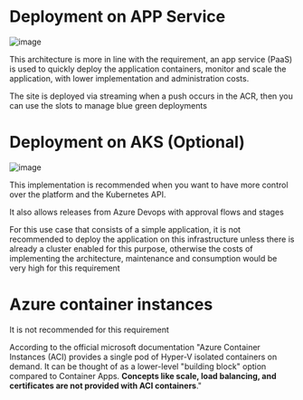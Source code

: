 # Deployment on APP Service
![image](https://user-images.githubusercontent.com/19845873/161798795-3e280612-13e1-4bce-8d25-af60aa6df5ca.png)

This architecture is more in line with the requirement, an app service (PaaS) is used to quickly deploy the application containers, monitor and scale the application, with lower implementation and administration costs.

The site is deployed via streaming when a push occurs in the ACR, then you can use the slots to manage blue green deployments

# Deployment on AKS (Optional)
![image](https://user-images.githubusercontent.com/19845873/161798820-d358ac45-97af-4ea7-8e80-66e6ec063a6c.png)

This implementation is recommended when you want to have more control over the platform and the Kubernetes API.

It also allows releases from Azure Devops with approval flows and stages

For this use case that consists of a simple application, it is not recommended to deploy the application on this infrastructure unless there is already a cluster enabled for this purpose, otherwise the costs of implementing the architecture, maintenance and consumption would be very high for this requirement

# **Azure container instance**s
It is not recommended for this requirement

According to the official microsoft documentation
"Azure Container Instances (ACI) provides a single pod of Hyper-V isolated containers on demand. It can be thought of as a lower-level "building block" option compared to Container Apps. **Concepts like scale, load balancing, and certificates are not provided with ACI containers**."
